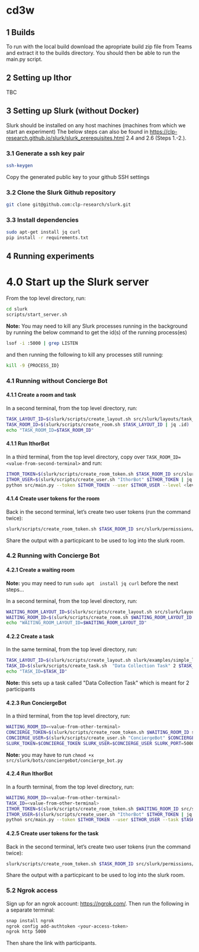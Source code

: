 # cd3w

## 1 Builds

To run with the local build download the apropriate build zip file from Teams and extract it to the builds directory. You should then be able to run the main.py script.

## 2 Setting up Ithor

TBC

## 3 Setting up Slurk (without Docker)

Slurk should be installed on any host machines (machines from which we start an experiment)
The below steps can also be found in https://clp-research.github.io/slurk/slurk_prerequisites.html 2.4 and 2.6 (Steps 1.-2.).

### 3.1 Generate a ssh key pair

```sh
ssh-keygen
```

Copy the generated public key to your github SSH settings

### 3.2 Clone the Slurk Github repository

```sh
git clone git@github.com:clp-research/slurk.git
```

### 3.3 Install dependencies

```sh
sudo apt-get install jq curl
pip install -r requirements.txt
```

## 4 Running experiments

# 4.0 Start up the Slurk server 

From the top level directory, run:

```sh
cd slurk
scripts/start_server.sh
```

**Note:** You may need to kill any Slurk processes running in the background by running the below command to get the id(s) of the running process(es)

```sh
lsof -i :5000 | grep LISTEN
```

and then running the following to kill any processes still running:

```sh
kill -9 {PROCESS_ID} 
```

### 4.1 Running without Concierge Bot

#### 4.1.1 Create a room and task

In a second terminal, from the top level directory, run:

```sh
TASK_LAYOUT_ID=$(slurk/scripts/create_layout.sh src/slurk/layouts/task_room_layout.json | jq .id)
TASK_ROOM_ID=$(slurk/scripts/create_room.sh $TASK_LAYOUT_ID | jq .id)
echo "TASK_ROOM_ID=$TASK_ROOM_ID"
```

#### 4.1.1 Run IthorBot

In a third terminal, from the top level directory, copy over `TASK_ROOM_ID=<value-from-second-terminal>` and run:

```sh
ITHOR_TOKEN=$(slurk/scripts/create_room_token.sh $TASK_ROOM_ID src/slurk/permissions/ithor_bot_permissions.json | jq -r .id)
ITHOR_USER=$(slurk/scripts/create_user.sh "IthorBot" $ITHOR_TOKEN | jq .id)
python src/main.py --token $ITHOR_TOKEN --user $ITHOR_USER --level <level> --variant <variant>
```

#### 4.1.4 Create user tokens for the room

Back in the second terminal, let’s create two user tokens (run the command twice):

```sh
slurk/scripts/create_room_token.sh $TASK_ROOM_ID src/slurk/permissions/user_permissions.json 1 | jq .id
```

Share the output with a particpicant to be used to log into the slurk room.

### 4.2 Running with Concierge Bot
#### 4.2.1 Create a waiting room

**Note:** you may need to run `sudo apt  install jq curl` before the next steps...

In a second terminal, from the top level directory, run:

```sh
WAITING_ROOM_LAYOUT_ID=$(slurk/scripts/create_layout.sh src/slurk/layouts/waiting_room_layout.json | jq .id)
WAITING_ROOM_ID=$(slurk/scripts/create_room.sh $WAITING_ROOM_LAYOUT_ID | jq .id)
echo "WAITING_ROOM_LAYOUT_ID=$WAITING_ROOM_LAYOUT_ID"
```

#### 4.2.2 Create a task

In the same terminal, from the top level directory, run:

```sh
TASK_LAYOUT_ID=$(slurk/scripts/create_layout.sh slurk/examples/simple_layout.json | jq .id)
TASK_ID=$(slurk/scripts/create_task.sh  "Data Collection Task" 2 $TASK_LAYOUT_ID | jq .id)
echo "TASK_ID=$TASK_ID"
```

**Note:** this sets up a task called "Data Collection Task" which is meant for 2 participants

#### 4.2.3 Run ConciergeBot

In a third terminal, from the top level directory, run:

```sh
WAITING_ROOM_ID=<value-from-other-terminal>
CONCIERGE_TOKEN=$(slurk/scripts/create_room_token.sh $WAITING_ROOM_ID src/slurk/bots/conciergebot/concierge_bot_permissions.json | jq -r .id)
CONCIERGE_USER=$(slurk/scripts/create_user.sh "ConciergeBot" $CONCIERGE_TOKEN | jq .id)
SLURK_TOKEN=$CONCIERGE_TOKEN SLURK_USER=$CONCIERGE_USER SLURK_PORT=5000 python src/slurk/bots/conciergebot/concierge_bot.py
```

**Note:** you may have to run `chmod +x src/slurk/bots/conciergebot/concierge_bot.py`


#### 4.2.4 Run IthorBot

In a fourth terminal, from the top level directory, run:

```sh
WAITING_ROOM_ID=<value-from-other-terminal>
TASK_ID=<value-from-other-terminal>
ITHOR_TOKEN=$(slurk/scripts/create_room_token.sh $WAITING_ROOM_ID src/slurk/permissions/ithor_bot_permissions.json | jq -r .id)
ITHOR_USER=$(slurk/scripts/create_user.sh "IthorBot" $ITHOR_TOKEN | jq .id)
python src/main.py --token $ITHOR_TOKEN --user $ITHOR_USER --task $TASK_ID --level <level> --variant <variant>
```

#### 4.2.5 Create user tokens for the task

Back in the second terminal, let’s create two user tokens (run the command twice):

```sh
slurk/scripts/create_room_token.sh $TASK_ROOM_ID src/slurk/permissions/user_permissions.json 1 | jq .id
```

Share the output with a particpicant to be used to log into the slurk room.

### 5.2 Ngrok access

Sign up for an ngrok account: https://ngrok.com/. Then run the following in a separate terminal:

```sh
snap install ngrok
ngrok config add-authtoken <your-access-token>
ngrok http 5000
```

Then share the link with participants.